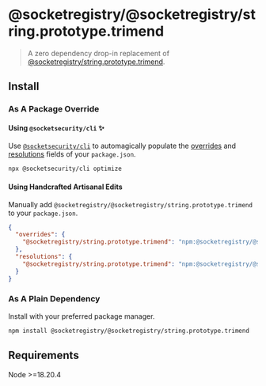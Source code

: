 # @socketregistry/@socketregistry/string.prototype.trimend

> A zero dependency drop-in replacement of
> [@socketregistry/string.prototype.trimend](https://www.npmjs.com/package/@socketregistry/string.prototype.trimend).

## Install

### As A Package Override

#### Using `@socketsecurity/cli` :sparkles:

Use [`@socketsecurity/cli`](https://www.npmjs.com/package/@socketsecurity/cli)
to automagically populate the
[overrides](https://docs.npmjs.com/cli/v9/configuring-npm/package-json#overrides)
and [resolutions](https://yarnpkg.com/configuration/manifest#resolutions) fields
of your `package.json`.

```sh
npx @socketsecurity/cli optimize
```

#### Using Handcrafted Artisanal Edits

Manually add `@socketregistry/@socketregistry/string.prototype.trimend` to your
`package.json`.

```json
{
  "overrides": {
    "@socketregistry/string.prototype.trimend": "npm:@socketregistry/@socketregistry/string.prototype.trimend@^1"
  },
  "resolutions": {
    "@socketregistry/string.prototype.trimend": "npm:@socketregistry/@socketregistry/string.prototype.trimend@^1"
  }
}
```

### As A Plain Dependency

Install with your preferred package manager.

```sh
npm install @socketregistry/@socketregistry/string.prototype.trimend
```

## Requirements

Node &gt;=18.20.4
